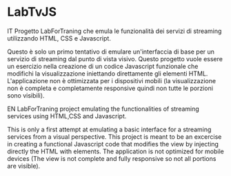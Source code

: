 # LabTvJS
IT
Progetto LabForTraning che emula le funzionalità dei servizi di streaming utilizzando HTML, CSS e Javascript.

Questo è solo un primo tentativo di emulare un'interfaccia di base per un servizio di streaming dal punto di vista visivo. Questo progetto vuole essere un esercizio nella creazione di un codice Javascript funzionale che modifichi la visualizzazione iniettando direttamente gli elementi HTML. L'applicazione non è ottimizzata per i dispositivi mobili (la visualizzazione non è completa e completamente responsive quindi non tutte le porzioni sono visibili).

EN
LabForTraning project emulating the functionalities of streaming services using HTML,CSS and Javascript.

This is only a first attempt at emulating a basic interface for a streaming services from a visual perspective.
This project is meant to be an excercise in creating a functional Javascript code that modifies the view by injecting directly the HTML with elements.
The application is not optimized for mobile devices (The view is not complete and fully responsive so not all portions are visible).
